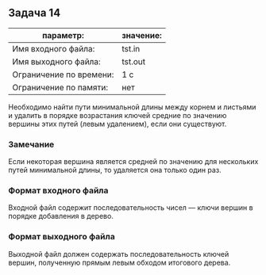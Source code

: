 ## Задача 14
параметр: | значение:
------------ | -------------
Имя входного файла: |  tst.in
Имя выходного файла: | tst.out
Ограничение по времени: |  1 с
Ограничение по памяти: | нет

Необходимо найти пути минимальной длины между корнем и листьями и удалить в порядке возрастания ключей средние по значению вершины этих путей (левым удалением), если они существуют.

### Замечание

Если некоторая вершина является средней по значению для нескольких путей минимальной длины, то удаляется она только один раз.
### Формат входного файла

Входной файл содержит последовательность чисел — ключи вершин в порядке добавления в дерево.
### Формат выходного файла

Выходной файл должен содержать последовательность ключей вершин, полученную прямым левым обходом итогового дерева.
